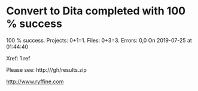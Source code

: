 # Convert to Dita  completed with 100 % success

100 % success. Projects: 0+1=1.  Files: 0+3=3. Errors: 0,0  On 2019-07-25 at 01:44:40

Xref: 1 ref

Please see: http:///gh/results.zip

http://www.ryffine.com
